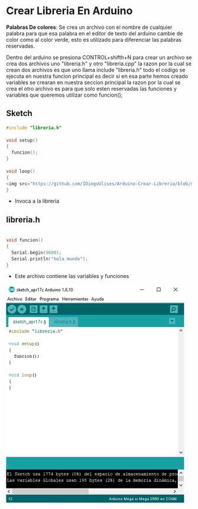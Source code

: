 # Crear Libreria En Arduino


**Palabras De colores**: Se crea un archivo con el nombre de cualquier palabra para que esa palabra en el editor de texto del arduino cambie de color como al color verde, esto es utilizado para diferenciar las palabras reservadas.

Dentro del arduino se presiona CONTROL+shifth+N para crear un archivo se crea dos archivos uno "libreria.h" y otro "libreria.cpp" la razon por la cual se crean dos archivos es que uno llama include "libreria.h" todo el codigo se ejecuta en nuestra funcion principal es decir si en esa parte hemos creado variables se crearan en nuestra seccion principal la razon por la cual se crea el otro archivo es para que solo esten reservadas las funciones y variables que queremos utilizar como funcion();   


## Sketch
```c++
#include "libreria.h"

void setup() 
{
  funcion();
}

void loop() 
{
<img src="https://github.com/IDiegoUlises/Arduino-Crear-Libreria/blob/master/Images/library.png" width="1000" height="600" />
}
```
* Invoca a la libreria

## libreria.h
```c++

void funcion()
{
  Serial.begin(9600);
  Serial.println("hola mundo");
}
```
* Este archivo contiene las variables y funciones

<img src="https://github.com/IDiegoUlises/Arduino-Crear-Libreria/blob/master/Images/library-recortada.png" />

